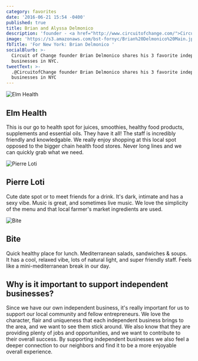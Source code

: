 ```yaml
---
category: favorites
date: '2016-06-21 15:54 -0400'
published: true
title: Brian and Alyssa Delmonico
description: 'founder - <a href="http://www.circuitofchange.com/">Circuit of Change</a>'
image: 'https://s3.amazonaws.com/bst-fornyc/Brian%20Delmonico%20Main.jpg'
fbTitle: 'For New York: Brian Delmonico '
socialBlurb: >-
  Circuit of Change founder Brian Delmonico shares his 3 favorite independent
  businesses in NYC.
tweetText: >-
  .@CircuitofChange founder Brian Delmonico shares his 3 favorite independent
  businesses in NYC
---
```

![Elm Health](https://s3.amazonaws.com/bst-fornyc/Brian%20Delmonico%20Elm%20Health.jpg)
## Elm Health
This is our go to health spot for juices, smoothies, healthy food products, supplements and essential oils. They have it all! The staff is incredibly friendly and knowledgable. We really enjoy shopping at this local spot opposed to the bigger chain health food stores. Never long lines and we can quickly grab what we need. 

![Pierre Loti](https://s3.amazonaws.com/bst-fornyc/Brian%20Delmonico%20Pierre%20Loti.jpg)
## Pierre Loti
Cute date spot or to meet friends for a drink. It's dark, intimate and has a sexy vibe. Music is great, and sometimes live music. We love the simplicity of the menu and that local farmer's market ingredients are used.  

![Bite](https://s3.amazonaws.com/bst-fornyc/Brian%20Delmonico%20Bite.jpg)
## Bite
Quick healthy place for lunch. Mediterranean salads, sandwiches & soups. It has a cool, relaxed vibe, lots of natural light, and super friendly staff. Feels like a mini-mediterranean break in our day. 

## Why is it important to support independent businesses?
Since we have our own independent business, it's really important for us to support our local community and fellow entrepreneurs. We love the character, flair and uniqueness that each independent business brings to the area, and we want to see them stick around. We also know that they are providing plenty of jobs and opportunities, and we want to contribute to their overall success. By supporting independent businesses we also feel a deeper connection to our neighbors and find it to be a more enjoyable overall experience.
